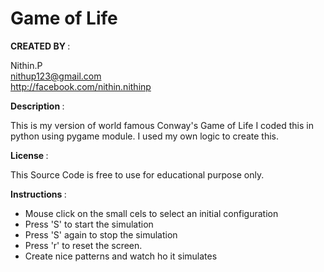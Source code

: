
                                                                      
        
        
        
        
                  
   <h1><b>Game of Life </b></h1>                                                                     
                                                                      
 <b>CREATED BY </b>   :  
 
 Nithin.P                                          
 									              	nithup123@gmail.com                               
                    http://facebook.com/nithin.nithinp                
                         
                         
                         
                                                                      
<b> Description  </b> :  

This is my version of world famous Conway's Game of Life I coded this in python using pygame  module. I used my own logic to create this.         
       
       
                                                                      
 <b>License   </b>    : 
 
 This Source Code is free to use for educational purpose only.                     
 
 
                                                                      
 <b>Instructions </b> :  
 <ul>
<li> Mouse click on the small cels to select an initial configuration  </li>          
<li> Press 'S' to start the simulation  </li>                   
<li> Press 'S' again to stop the simulation   </li>            
<li>Press 'r' to reset the screen.   </li>         
<li> Create nice patterns and watch  ho it simulates   </li>            
 </ul>                                                                
